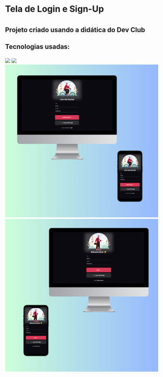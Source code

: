 <h1>Tela de Login e Sign-Up<h1/>

<h2>Projeto criado usando a didática do Dev Club<h2/>

<p>Tecnologias usadas:</p>
<img src="https://img.shields.io/badge/HTML5-E34F26?style=for-the-badge&logo=html5&logoColor=white" />
<img src="https://img.shields.io/badge/CSS3-1572B6?style=for-the-badge&logo=css3&logoColor=white" />
<br>
<img src="https://github.com/SamuelDias91/Projeto-Dev-Club---Tela-de-Login/blob/main/img/tela-login%20desktop-mobile%202.png?raw=true" width=500px />

<img src="https://github.com/SamuelDias91/Projeto-Dev-Club---Tela-de-Login/blob/main/img/tela-login%20desktop-mobile%201.png?raw=true" width=500px />
